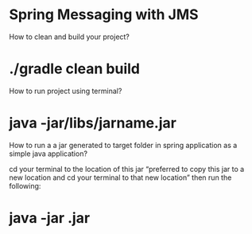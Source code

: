 
# Spring Messaging with JMS 


How to clean and build your project?

# ./gradle clean build


How to run project using terminal?

# java -jar/libs/jarname.jar

How to run a a jar generated to target folder in spring application as a simple java application?

cd your terminal to the location of this jar “preferred to copy this jar to a new location and cd your terminal to that new location” then run the following:

# java -jar <jar-name>.jar 

